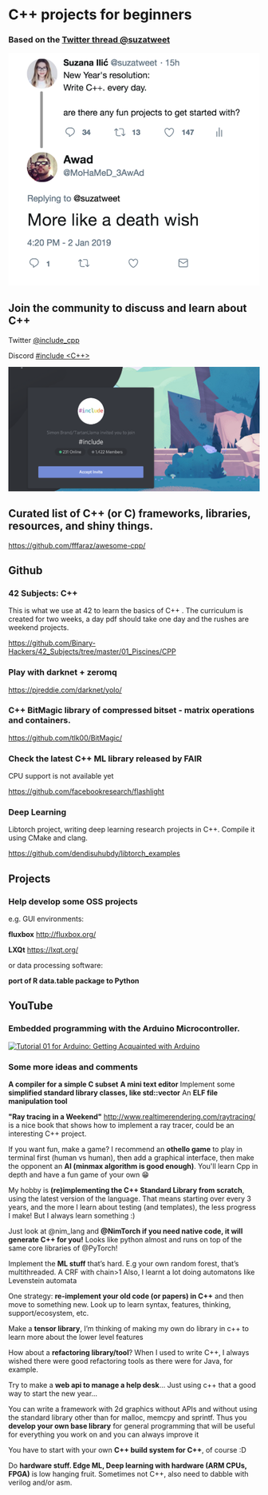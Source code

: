 # C++ projects for beginners

### Based on the [Twitter thread @suzatweet](https://twitter.com/suzatweet/status/1080265246701277186)
 
![alt text](images/cpp.png)

## Join the community to discuss and learn about C++ 
Twitter [@include_cpp](https://twitter.com/include_cpp)

Discord [#include <C++>](https://discordapp.com/invite/ZPErMGW)

![alt text](images/include.png)

## Curated list of C++ (or C) frameworks, libraries, resources, and shiny things.
https://github.com/fffaraz/awesome-cpp/

## Github

### 

### 42 Subjects: C++
This is what we use at 42 to learn the basics of C++ . The curriculum is created for two weeks, a day pdf should take one day and the rushes are weekend projects.

https://github.com/Binary-Hackers/42_Subjects/tree/master/01_Piscines/CPP

### Play with darknet + zeromq
https://pjreddie.com/darknet/yolo/ 

### C++ BitMagic library of compressed bitset - matrix operations and containers.

https://github.com/tlk00/BitMagic/

### Check the latest C++ ML library released by FAIR
CPU support is not available yet

https://github.com/facebookresearch/flashlight

### Deep Learning
Libtorch project, writing deep learning research projects in C++. Compile it using CMake and clang.

https://github.com/dendisuhubdy/libtorch_examples

## Projects

### Help develop some OSS projects
e.g. GUI environments:

**fluxbox** http://fluxbox.org/ 

**LXQt** https://lxqt.org/ 

or data processing software:

**port of R data.table package to Python**



## YouTube

### Embedded programming with the Arduino Microcontroller.

[![Tutorial 01 for Arduino: Getting Acquainted with Arduino](http://img.youtube.com/vi/fCxzA9_kg6s/0.jpg)](https://www.youtube.com/watch?v=fCxzA9_kg6s "Tutorial 01 for Arduino: Getting Acquainted with Arduino")



### Some more ideas and comments

**A compiler for a simple C subset**
**A mini text editor**
Implement some **simplified standard library classes, like std::vector**
An **ELF file manipulation tool**

**"Ray tracing in a Weekend"** http://www.realtimerendering.com/raytracing/  is a nice book that shows how to implement a ray tracer, could be an interesting C++ project.

If you want fun, make a game? I recommend an **othello game** to play in terminal first (human vs human), then add a graphical interface, then make the opponent an **AI (minmax algorithm is good enough)**. You'll learn Cpp  in depth and have a fun game of your own 😁

My hobby is **(re)implementing the C++ Standard Library from scratch**, using the latest version of the language. That means starting over every 3 years, and the more I learn about testing (and templates), the less progress I make! But I always learn something :)

Just look at @nim_lang and **@NimTorch if you need native code, it will generate C++ for you!** Looks like python almost and runs on top of the same core libraries of @PyTorch!

Implement the **ML stuff** that’s hard.
E.g your own random forest, that’s multithreaded. A CRF with chain>1
Also, I learnt a lot doing automatons like Levenstein automata

One strategy: **re-implement your old code (or papers) in C++** and then move to something new. Look up to learn syntax, features, thinking, support/ecosystem, etc.

Make a **tensor library**, I’m thinking of making my own do library in c++ to learn more about the lower level features

How about a **refactoring library/tool**? When I used to write C++, I always wished there were good refactoring tools as there were for Java, for example.

Try to make a **web api to manage a help desk**... Just using c++ that a good way to start the new year...

You can write a framework with 2d graphics without APIs and without using the standard library other than for malloc, memcpy and sprintf. Thus you **develop your own base library** for general programming that will be useful for everything you work on and you can always improve it

You have to start with your own **C++ build system for C++**, of course :D

Do **hardware stuff. Edge ML, Deep learning with hardware (ARM CPUs, FPGA)** is low hanging fruit. Sometimes not C++, also need to dabble with verilog and/or asm.
